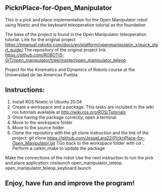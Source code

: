 ## PicknPlace-for-Open_Manipulator
This is a pick and place implementation for the Open Manipulator robot using Noetic and the keyboard teleoperation tutorial as the foundation

The base of the project is found in the Open Manipulator teleoperation tutorial. Link for the original project https://emanual.robotis.com/docs/en/platform/openmanipulator_x/quick_start_guide/
The repository of the original project link 
https://github.com/ROBOTIS-GIT/open_manipulator/tree/master/open_manipulator_teleop

Project for the Kinematics and Dynamics of Robots course at the Universidad de las Americas Puebla

## Instructions:
1. Install ROS Noetic in Ubuntu 20.04
2. Create a workspace and a package. This tasks are included in the wiki ros tutorials available at http://wiki.ros.org/ROS/Tutorials
3. Once having the package correctly, open a terminal
4. Move to the workspace folder
5. Move to the source folder 
6. Clone the repository with the git clone instruction and the link of the project: git clone https://github.com/JosueLara22/PicknPlace-for-Open_Manipulator.git
7.Go back to the workspace folder with cd ..
Perform a catkin_make to update the package 

Make the connections of the robot 
Use the next instruction to run the pick and place application: roslaunch open_manipulator_teleop open_manipulator_teleop_keyboard.launch

## Enjoy, have fun and improve the program!
